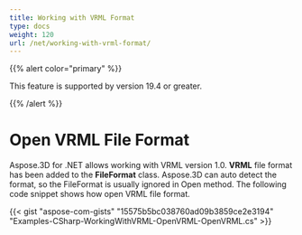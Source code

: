 ```yaml
---
title: Working with VRML Format
type: docs
weight: 120
url: /net/working-with-vrml-format/
---
```


{{% alert color="primary" %}} 

This feature is supported by version 19.4 or greater.

{{% /alert %}} 
# **Open VRML File Format**
Aspose.3D for .NET allows working with VRML version 1.0. **VRML** file format has been added to the **FileFormat** class. Aspose.3D can auto detect the format, so the FileFormat is usually ignored in Open method. The following code snippet shows how open VRML file format.

{{< gist "aspose-com-gists" "15575b5bc038760ad09b3859ce2e3194" "Examples-CSharp-WorkingWithVRML-OpenVRML-OpenVRML.cs" >}}
